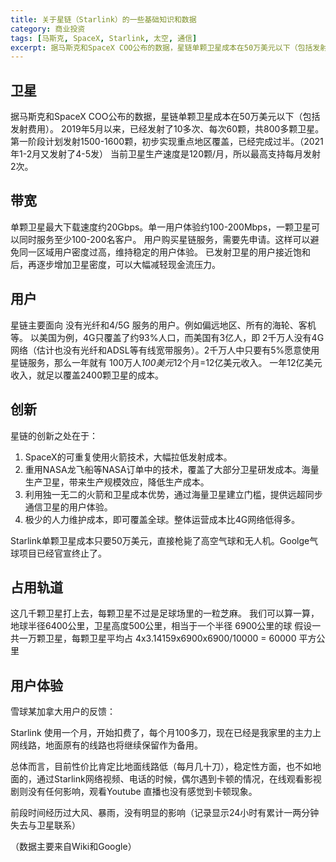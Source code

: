```yaml
---
title: 关于星链（Starlink）的一些基础知识和数据
category: 商业投资
tags: [马斯克, SpaceX, Starlink, 太空, 通信]
excerpt: 据马斯克和SpaceX COO公布的数据，星链单颗卫星成本在50万美元以下（包括发射费用）。单颗卫星最大下载速度约20Gbps，单一用户体验约100-200Mbps。主要面向没有光纤和4/5G 服务的用户，例如偏远地区、所有的海轮、客机等。
---
```


## 卫星

据马斯克和SpaceX COO公布的数据，星链单颗卫星成本在50万美元以下（包括发射费用）。
2019年5月以来，已经发射了10多次、每次60颗，共800多颗卫星。第一阶段计划发射1500-1600颗，初步实现重点地区覆盖，已经完成过半。（2021年1-2月又发射了4-5发）
当前卫星生产速度是120颗/月，所以最高支持每月发射2次。

## 带宽
单颗卫星最大下载速度约20Gbps。单一用户体验约100-200Mbps，一颗卫星可以同时服务至少100-200名客户。
用户购买星链服务，需要先申请。这样可以避免同一区域用户密度过高，维持稳定的用户体验。
已发射卫星的用户接近饱和后，再逐步增加卫星密度，可以大幅减轻现金流压力。

## 用户
星链主要面向 没有光纤和4/5G 服务的用户。例如偏远地区、所有的海轮、客机等。
以美国为例，4G只覆盖了约93%人口，而美国有3亿人，即 2千万人没有4G网络（估计也没有光纤和ADSL等有线宽带服务）。2千万人中只要有5%愿意使用星链服务，那么一年就有 100万人*100美元*12个月=12亿美元收入。
一年12亿美元收入，就足以覆盖2400颗卫星的成本。

## 创新
星链的创新之处在于：
1. SpaceX的可重复使用火箭技术，大幅拉低发射成本。
2. 重用NASA龙飞船等NASA订单中的技术，覆盖了大部分卫星研发成本。海量生产卫星，带来生产规模效应，降低生产成本。
3. 利用独一无二的火箭和卫星成本优势，通过海量卫星建立门槛，提供远超同步通信卫星的用户体验。
4. 极少的人力维护成本，即可覆盖全球。整体运营成本比4G网络低得多。

Starlink单颗卫星成本只要50万美元，直接枪毙了高空气球和无人机。Goolge气球项目已经官宣终止了。

## 占用轨道

这几千颗卫星打上去，每颗卫星不过是足球场里的一粒芝麻。
我们可以算一算，地球半径6400公里，卫星高度500公里，相当于一个半径 6900公里的球
假设一共一万颗卫星，每颗卫星平均占  4x3.14159x6900x6900/10000 = 60000 平方公里

## 用户体验

雪球某加拿大用户的反馈：

Starlink 使用一个月，开始扣费了，每个月100多刀，现在已经是我家里的主力上网线路，地面原有的线路也将继续保留作为备用。

总体而言，目前性价比肯定比地面线路低（每月几十刀），稳定性方面，也不如地面的，通过Starlink网络视频、电话的时候，偶尔遇到卡顿的情况，在线观看影视剧则没有任何影响，观看Youtube 直播也没有感觉到卡顿现象。

前段时间经历过大风、暴雨，没有明显的影响（记录显示24小时有累计一两分钟失去与卫星联系）


（数据主要来自Wiki和Google）